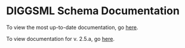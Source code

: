# DIGGSML Schema Documentation

To view the most up-to-date documentation, go [here](https://diggsml.github.io/doc/2.6/index.html).

To view documentation for v. 2.5.a, go [here](https://diggsml.github.io/doc/2.5.a/index.html).

